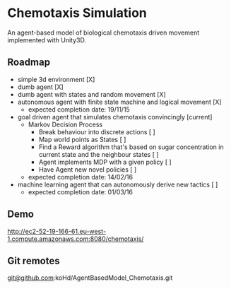 # Chemotaxis Simulation

An agent-based model of biological chemotaxis driven movement implemented with Unity3D. 

## Roadmap

* simple 3d environment [X]
* dumb agent [X]
* dumb agent with states and random movement [X]
* autonomous agent with finite state machine and logical movement [X]
  * expected completion date: 19/11/15
* goal driven agent that simulates chemotaxis convincingly [current]
  * Markov Decision Process
    * Break behaviour into discrete actions [ ]
    * Map world points as States [ ]
    * Find a Reward algorithm that's based on sugar concentration in current state and the neighbour states [ ]
    * Agent implements MDP with a given policy [ ]
    * Have Agent new novel policies [ ]
  * expected completion date: 14/02/16
* machine learning agent that can autonomously derive new tactics [ ]
  * expected completion date: 01/03/16

## Demo

http://ec2-52-19-166-61.eu-west-1.compute.amazonaws.com:8080/chemotaxis/

## Git remotes

git@github.com:koHd/AgentBasedModel_Chemotaxis.git


